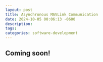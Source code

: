 ```yaml
---
layout: post
title: Asynchronous MAVLink Communication
date: 2024-10-05 00:06:13 -0600
description:
tags:
categories: software-development
---
```


## Coming soon!
